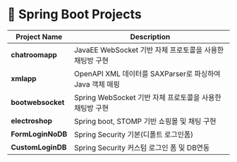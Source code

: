 # 📂 Spring Boot Projects

| Project Name | Description |
|--------------|-------------|
| **chatroomapp** | JavaEE WebSocket 기반 자체 프로토콜을 사용한 채팅방 구현|
| **xmlapp** | OpenAPI XML 데이터를 SAXParser로 파싱하여 Java 객체 매핑 |
| **bootwebsocket** | Spring WebSocket 기반 자체 프로토콜을 사용한 채팅방 구현|
| **electroshop** | Spring boot, STOMP 기반 쇼핑몰 및 채팅 구현 |
| **FormLoginNoDB** | Spring Security 기본(디폴트 로그인폼) |
| **CustomLoginDB** | Spring Security 커스텀 로그인 폼 및 DB연동 |
